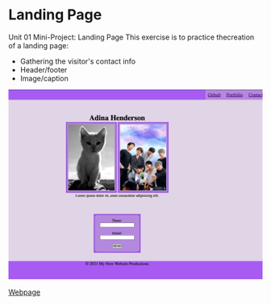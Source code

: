 # Landing Page
Unit 01 Mini-Project: Landing Page
This exercise is to practice thecreation of a landing page:

- Gathering the visitor's contact info
- Header/footer
- Image/caption

![Webpage URL:](./images/demo-page.jpeg)

[Webpage](https://adina-hc.github.io/mini-project-w1/)

